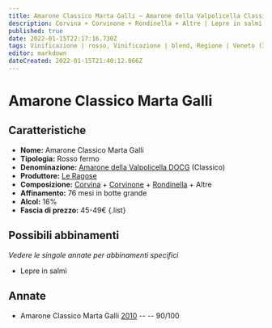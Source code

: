 ```yaml
---
title: Amarone Classico Marta Galli – Amarone della Valpolicella Classico DOCG – Le Ragose – Veneto (IT) – 45-49€ – 4★
description: Corvina + Corvinone + Rondinella + Altre | Lepre in salmì
published: true
date: 2022-01-15T22:17:16.730Z
tags: Vinificazione | rosso, Vinificazione | blend, Regione | Veneto (IT), Vinificazione | fermo, Vitigni | Corvina, Vitigni | Rondinella, Vitigni | Corvinone, Prezzi | 45-49€, Valutazioni | 4 stelle, Alimento | lepre, Aromatizzazione | in salmì
editor: markdown
dateCreated: 2022-01-15T21:40:12.066Z
---
```


# Amarone Classico Marta Galli

## Caratteristiche
- **Nome:** Amarone Classico Marta Galli
- **Tipologia:** Rosso fermo
- **Denominazione:** [Amarone della Valpolicella DOCG](/denominazioni/Italia/Veneto/DOCG/Amarone-della-Valpolicella) (Classico)
- **Produttore:** [Le Ragose](/produttori/Italia/Veneto/Le-Ragose) 
- **Composizione:** [Corvina](/vitigni/Italia/bacca-nera/corvina) + [Corvinone](/vitigni/Italia/bacca-nera/corvinone) + [Rondinella](/vitigni/Italia/bacca-nera/rondinella) + Altre
- **Affinamento:** 76 mesi in botte grande
- **Alcol:** 16%
- **Fascia di prezzo:** 45-49€
{.list}

## Possibili abbinamenti
*Vedere le singole annate per abbinamenti specifici*

- Lepre in salmì

## Annate
- Amarone Classico Marta Galli [2010](vini/Italia/Veneto/Le-Ragose/Amarone-Classico-Marta-Galli/2010) -- <span class="star-4"></span> -- 90/100